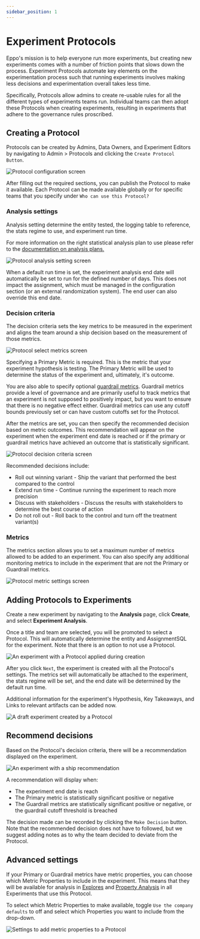 ```yaml
---
sidebar_position: 1
---
```


# Experiment Protocols

Eppo's mission is to help everyone run more experiments, but creating new experiments comes with a number of friction points that slows down the process. Experiment Protocols automate key elements on the experimentation process such that running experiments involves making less decisions and experimentation overall takes less time.

Specifically, Protocols allow admins to create re-usable rules for all the different types of experiments teams run. Individual teams can then adopt these Protocols when creating experiments, resulting in experiments that adhere to the governance rules proscribed.

## Creating a Protocol

Protocols can be created by Admins, Data Owners, and Experiment Editors by navigating to Admin > Protocols and clicking the `Create Protocol Button`.

![Protocol configuration screen](/img/experiments/protocols/protocol-config.png)

After filling out the required sections, you can publish the Protocol to make it available. Each Protocol can be made available globally or for specific teams that you specify under `Who can use this Protocol?`

### Analysis settings

Analysis setting determine the entity tested, the logging table to reference, the stats regime to use, and experiment run time.

For more information on the right statistical analysis plan to use please refer to the [documentation on analysis plans.](/experiment-analysis/configuration/analysis-plans)

![Protocol analysis setting screen](/img/experiments/protocols/protocol-analysis-settings.png)

When a default run time is set, the experiment analysis end date will automatically be set to run for the defined number of days. This does not impact the assignment, which must be managed in the configuration section (or an external randomization system). The end user can also override this end date.

### Decision criteria

The decision criteria sets the key metrics to be measured in the experiment and aligns the team around a ship decision based on the measurement of those metrics.

![Protocol select metrics screen](/img/experiments/protocols/protocol-select-metrics.png)

Specifying a Primary Metric is required. This is the metric that your experiment hypothesis is testing. The Primary Metric will be used to determine the status of the experiment and, ultimately, it's outcome. 

You are also able to specify optional [guardrail metrics](/data-management/organizing-metrics/guardrails). Guardrail metrics provide a level of governance and are primarily useful to track metrics that an experiment is not supposed to positively impact, but you want to ensure that there is no negative effect either. Guardrail metrics can use any cutoff bounds previously set or can have custom cutoffs set for the Protocol.

After the metrics are set, you can then specify the recommended decision based on metric outcomes. This recommendation will appear on the experiment when the experiment end date is reached or if the primary or guardrail metrics have achieved an outcome that is statistically significant.

![Protocol decision criteria screen](/img/experiments/protocols/protocol-decision-criteria.png)

Recommended decisions include:
* Roll out winning variant - Ship the variant that performed the best compared to the control
* Extend run time - Continue running the experiment to reach more precision
* Discuss with stakeholders - Discuss the results with stakeholders to determine the best course of action
* Do not roll out - Roll back to the control and turn off the treatment variant(s)

### Metrics

The metrics section allows you to set a maximum number of metrics allowed to be added to an experiment. You can also specify any additional monitoring metrics to include in the experiment that are not the Primary or Guardrail metrics.

![Protocol metric settings screen](/img/experiments/protocols/protocol-metric-settings.png)


## Adding Protocols to Experiments

Create a new experiment by navigating to the **Analysis** page, click **Create**, and select **Experiment Analysis**.

Once a title and team are selected, you will be promoted to select a Protocol. This will automatically determine the entity and AssignmentSQL for the experiment. Note that there is an option to not use a Protocol.

![An experiment with a Protocol applied during creation](/img/experiments/protocols/protocol-create-experiment.png)

After you click `Next`, the experiment is created with all the Protocol's settings. The metrics set will automatically be attached to the experiment, the stats regime will be set, and the end date will be determined by the default run time.

Additional information for the experiment's Hypothesis, Key Takeaways, and Links to relevant artifacts can be added now.

![A draft experiment created by a Protocol](/img/experiments/protocols/protocol-draft-experiment.png)


## Recommend decisions

Based on the Protocol's decision criteria, there will be a recommendation displayed on the experiment.

![An experiment with a ship recommendation](/img/experiments/protocols/protocol-recommendation.png)

A recommendation will display when:
* The experiment end date is reach
* The Primary metric is statistically significant positive or negative
* The Guardrail metrics are statistically significant positive or negative, or the guardrail cutoff threshold is breached

The decision made can be recorded by clicking the `Make Decision` button. Note that the recommended decision does not have to followed, but we suggest adding notes as to why the team decided to deviate from the Protocol.

## Advanced settings

If your Primary or Guardrail metrics have metric properties, you can choose which Metric Properties to include in the experiment. This means that they will be available for analysis in [Explores](/deep-dive/explores) and [Property Analysis](/deep-dive/property_analysis) in all Experiments that use this Protocol.

To select which Metric Properties to make available, toggle `Use the company defaults` to off and select which Properties you want to include from the drop-down.
 
![Settings to add metric properties to a Protocol](/img/experiments/protocols/protocol-advanced-settings.png)